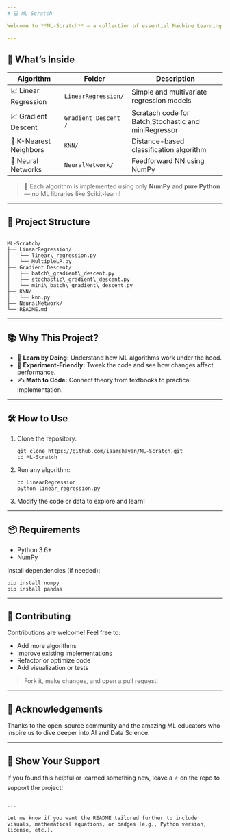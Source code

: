 ```yaml
---
# 💻 ML-Scratch

Welcome to **ML-Scratch** — a collection of essential Machine Learning algorithms implemented from scratch in Python. This project is perfect for learning, experimenting, and understanding the math and code behind popular ML techniques.

---
```


## 🚀 What’s Inside

| Algorithm          | Folder               | Description                             |
|-------------------|----------------------|-----------------------------------------|
| 📈 Linear Regression | `LinearRegression/`   | Simple and multivariate regression models |
| 📈 Gradient Descent | `Gradient Descent /`   | Scratach code for Batch,Stochastic and miniRegressor |
| 🤖 K-Nearest Neighbors | `KNN/`               | Distance-based classification algorithm |
| 🧠 Neural Networks | `NeuralNetwork/`     | Feedforward NN using NumPy              |

> 📌 Each algorithm is implemented using only **NumPy** and **pure Python** — no ML libraries like Scikit-learn!

---

## 📂 Project Structure

```

ML-Scratch/
├── LinearRegression/
│   └── linear\_regression.py
│   └── MultipleLR.py
├── Gradient Descent/
│   ├── batch\_gradient\_descent.py
│   ├── stochastic\_gradient\_descent.py
│   └── mini\_batch\_gradient\_descent.py
├── KNN/
│   └── knn.py
├── NeuralNetwork/
└── README.md

````

---

## 📚 Why This Project?

- 🧠 **Learn by Doing:** Understand how ML algorithms work under the hood.
- 🧪 **Experiment-Friendly:** Tweak the code and see how changes affect performance.
- ✍️ **Math to Code:** Connect theory from textbooks to practical implementation.

---

## 🛠️ How to Use

1. Clone the repository:

   ```
   git clone https://github.com/iaamshayan/ML-Scratch.git
   cd ML-Scratch
   ````

2. Run any algorithm:

   ```
   cd LinearRegression
   python linear_regression.py
   ```

3. Modify the code or data to explore and learn!

---

## 📦 Requirements

* Python 3.6+
* NumPy

Install dependencies (if needed):

```
pip install numpy
pip install pandas
```

---

## 🤝 Contributing

Contributions are welcome! Feel free to:

* Add more algorithms
* Improve existing implementations
* Refactor or optimize code
* Add visualization or tests

> Fork it, make changes, and open a pull request!

---

## 🙌 Acknowledgements

Thanks to the open-source community and the amazing ML educators who inspire us to dive deeper into AI and Data Science.

---

## 🌟 Show Your Support

If you found this helpful or learned something new, leave a ⭐ on the repo to support the project!

```

---

Let me know if you want the README tailored further to include visuals, mathematical equations, or badges (e.g., Python version, license, etc.).
```
